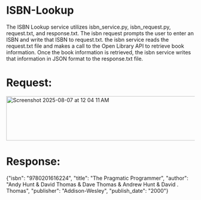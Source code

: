 # ISBN-Lookup

The ISBN Lookup service utilizes isbn_service.py, isbn_request.py, request.txt, and response.txt. The isbn request prompts the user to enter an ISBN and write that ISBN to request.txt. the isbn service reads the request.txt file and makes a call to the Open Library API to retrieve book information. Once the book information is retrieved, the isbn service writes that information in JSON format to the response.txt file.


# Request:
<img width="857" height="119" alt="Screenshot 2025-08-07 at 12 04 11 AM" src="https://github.com/user-attachments/assets/72664097-714f-4220-9169-c1e3e6f4e711" />

# Response:
{"isbn": "9780201616224", "title": "The Pragmatic Programmer", "author": "Andy Hunt & David Thomas & Dave Thomas & Andrew Hunt & David . Thomas", "publisher": "Addison-Wesley", "publish_date": "2000"}
